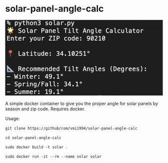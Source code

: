 # solar-panel-angle-calc

![1](https://github.com/VMI1994/solar-panel-angle-calc/blob/main/solar.png)

A simple docker container to give you the proper angle for solar panels by season and zip code.  Requires docker.

Usage:

```
git clone https://github/com/vmi1994/solar-panel-angle-calc
```
```
cd solar-panel-angle-calc
```
```
sudo docker build -t solar .
```
```
sudo docker run -it --rm --name solar solar
```
